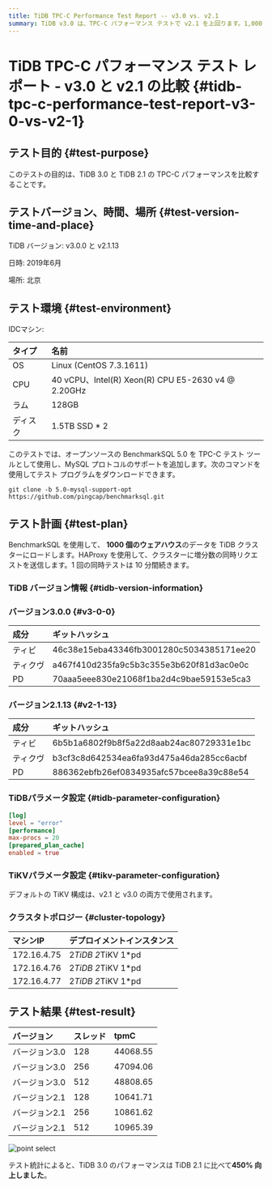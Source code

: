 ```yaml
---
title: TiDB TPC-C Performance Test Report -- v3.0 vs. v2.1
summary: TiDB v3.0 は、TPC-C パフォーマンス テストで v2.1 を上回ります。1,000 のウェアハウスで、v3.0 は v2.1 よりも 450% 高いパフォーマンスを達成しました。
---
```


# TiDB TPC-C パフォーマンス テスト レポート - v3.0 と v2.1 の比較 {#tidb-tpc-c-performance-test-report-v3-0-vs-v2-1}

## テスト目的 {#test-purpose}

このテストの目的は、TiDB 3.0 と TiDB 2.1 の TPC-C パフォーマンスを比較することです。

## テストバージョン、時間、場所 {#test-version-time-and-place}

TiDB バージョン: v3.0.0 と v2.1.13

日時: 2019年6月

場所: 北京

## テスト環境 {#test-environment}

IDCマシン:

| タイプ  | 名前                                                |
| :--- | :------------------------------------------------ |
| OS   | Linux (CentOS 7.3.1611)                           |
| CPU  | 40 vCPU、Intel(R) Xeon(R) CPU E5-2630 v4 @ 2.20GHz |
| ラム   | 128GB                                             |
| ディスク | 1.5TB SSD * 2                                     |

このテストでは、オープンソースの BenchmarkSQL 5.0 を TPC-C テスト ツールとして使用し、MySQL プロトコルのサポートを追加します。次のコマンドを使用してテスト プログラムをダウンロードできます。

```shell
git clone -b 5.0-mysql-support-opt https://github.com/pingcap/benchmarksql.git
```

## テスト計画 {#test-plan}

BenchmarkSQL を使用して、 **1000 個のウェアハウス**のデータを TiDB クラスターにロードします。HAProxy を使用して、クラスターに増分数の同時リクエストを送信します。1 回の同時テストは 10 分間続きます。

### TiDB バージョン情報 {#tidb-version-information}

### バージョン3.0.0 {#v3-0-0}

| 成分   | ギットハッシュ                                  |
| :--- | :--------------------------------------- |
| ティビ  | 46c38e15eba43346fb3001280c5034385171ee20 |
| ティクヴ | a467f410d235fa9c5b3c355e3b620f81d3ac0e0c |
| PD   | 70aaa5eee830e21068f1ba2d4c9bae59153e5ca3 |

### バージョン2.1.13 {#v2-1-13}

| 成分   | ギットハッシュ                                  |
| :--- | :--------------------------------------- |
| ティビ  | 6b5b1a6802f9b8f5a22d8aab24ac80729331e1bc |
| ティクヴ | b3cf3c8d642534ea6fa93d475a46da285cc6acbf |
| PD   | 886362ebfb26ef0834935afc57bcee8a39c88e54 |

### TiDBパラメータ設定 {#tidb-parameter-configuration}

```toml
[log]
level = "error"
[performance]
max-procs = 20
[prepared_plan_cache]
enabled = true
```

### TiKVパラメータ設定 {#tikv-parameter-configuration}

デフォルトの TiKV 構成は、v2.1 と v3.0 の両方で使用されます。

### クラスタトポロジー {#cluster-topology}

| マシンIP       | デプロイメントインスタンス      |
| :---------- | :----------------- |
| 172.16.4.75 | 2*TiDB 2*TiKV 1*pd |
| 172.16.4.76 | 2*TiDB 2*TiKV 1*pd |
| 172.16.4.77 | 2*TiDB 2*TiKV 1*pd |

## テスト結果 {#test-result}

| バージョン    | スレッド | tpmC     |
| :------- | :--- | :------- |
| バージョン3.0 | 128  | 44068.55 |
| バージョン3.0 | 256  | 47094.06 |
| バージョン3.0 | 512  | 48808.65 |
| バージョン2.1 | 128  | 10641.71 |
| バージョン2.1 | 256  | 10861.62 |
| バージョン2.1 | 512  | 10965.39 |

![point select](/media/tpcc-2.1-3.0.png)

テスト統計によると、TiDB 3.0 のパフォーマンスは TiDB 2.1 に比べて**450% 向上しました**。

